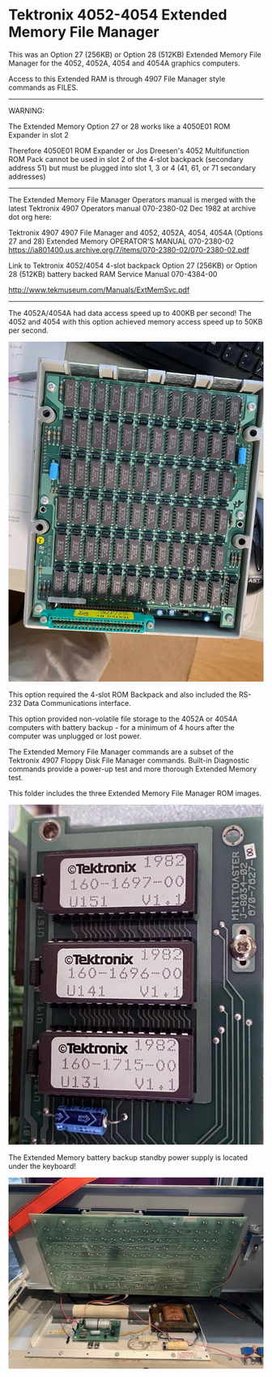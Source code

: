 # Tektronix 4052-4054 Extended Memory File Manager

This was an Option 27 (256KB) or Option 28 (512KB) Extended Memory File Manager for the 4052, 4052A, 4054 and 4054A graphics computers. 

Access to this Extended RAM is through 4907 File Manager style commands as FILES.

**********************************************************************************
 WARNING:
 
 The Extended Memory Option 27 or 28 works like a 4050E01 ROM Expander in slot 2
 
 Therefore 4050E01 ROM Expander or Jos Dreesen's 4052 Multifunction ROM Pack
 cannot be used in slot 2 of the 4-slot backpack (secondary address 51)
 but must be plugged into slot 1, 3 or 4 (41, 61, or 71 secondary addresses)
**********************************************************************************

The Extended Memory File Manager Operators manual is merged with the latest Tektronix 4907 Operators manual 070-2380-02 Dec 1982 at archive dot org here:

Tektronix 4907 4907 File Manager and 4052, 4052A, 4054, 4054A (Options 27 and 28) Extended Memory OPERATOR'S MANUAL 070-2380-02
https://ia801400.us.archive.org/7/items/070-2380-02/070-2380-02.pdf


Link to Tektronix 4052/4054 4-slot backpack Option 27 (256KB) or Option 28 (512KB) battery backed RAM
 Service Manual 070-4384-00

http://www.tekmuseum.com/Manuals/ExtMemSvc.pdf

****************


The 4052A/4054A had data access speed up to 400KB per second!
The 4052 and 4054 with this option achieved memory access speed up to 50KB per second.

![Extended Memory File Manager](./Extended%20Memory%20photo.jpg)

This option required the 4-slot ROM Backpack and also included the RS-232 Data Communications interface.

This option provided non-volatile file storage to the 4052A or 4054A computers with battery backup - for a minimum of 4 hours after the computer was unplugged or lost power.

The Extended Memory File Manager commands are a subset of the Tektronix 4907 Floppy Disk File Manager commands.
Built-in Diagnostic commands provide a power-up test and more thorough Extended Memory test.

This folder includes the three Extended Memory File Manager ROM images.

![Extended Memory File Manager ROM Labels](./minitoaster2.JPG)

The Extended Memory battery backup standby power supply is located under the keyboard!

![Extended Memory standby power supply](./Stand%20by%20PS%20under%20the%20keyboard.jpg)
